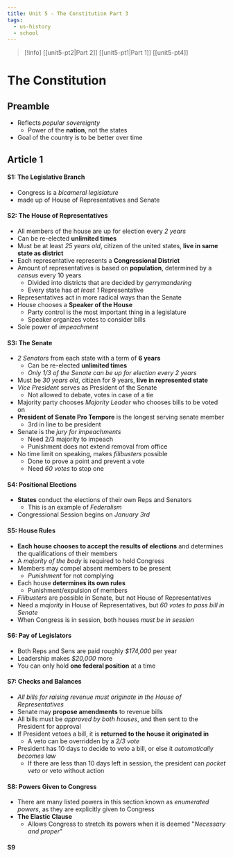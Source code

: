 ```yaml
---
title: Unit 5 - The Constitution Part 3
tags:
  - us-history
  - school
---
```

>[!info] [[unit5-pt2|Part 2]] [[unit5-pt1|Part 1]] [[unit5-pt4]]

# The Constitution

## Preamble

- Reflects *popular sovereignty*
	- Power of the **nation**, not the states
- Goal of the country is to be better over time

## Article 1

#### S1: **The Legislative Branch** 

- Congress is a *bicameral legislature*
- made up of House of Representatives and Senate

#### S2: The House of Representatives

- All members of the house are up for election every *2 years*
- Can be re-elected **unlimited times**
- Must be at least *25 years old*, citizen of the united states, **live in same state as district**
- Each representative represents a **Congressional District**
- Amount of representatives is based on **population**, determined by a *census* every 10 years
	- Divided into districts that are decided by *gerrymandering*
	- Every state has *at least 1* Representative
- Representatives act in more radical ways than the Senate
- House chooses a **Speaker of the House**
	- Party control is the most important thing in a legislature
	- Speaker organizes votes to consider bills
- Sole power of *impeachment*

#### S3: The Senate

- *2 Senators* from each state with a term of **6 years**
	- Can be re-elected **unlimited times**
	- *Only 1/3 of the Senate can be up for election every 2 years*
- Must be *30 years old*, citizen for 9 years, **live in represented state**
- *Vice President* serves as President of the Senate
	- Not allowed to debate, votes in case of a tie
- Majority party chooses *Majority Leader* who chooses bills to be voted on
- **President of Senate Pro Tempore** is the longest serving senate member
	- 3rd in line to be president
- Senate is the *jury for impeachments* 
	- Need 2/3 majority to impeach
	- Punishment does not extend removal from office
- No time limit on speaking, makes *filibusters* possible
	- Done to prove a point and prevent a vote
	- Need *60 votes* to stop one

#### S4: Positional Elections

- **States** conduct the elections of their own Reps and Senators
	- This is an example of *Federalism*
- Congressional Session begins on *January 3rd*

#### S5: House Rules

- **Each house chooses to accept the results of elections** and determines the qualifications of their members
- A *majority of the body* is required to hold Congress
- Members may compel absent members to be present
	- *Punishment* for not complying
- Each house **determines its own rules**
	- Punishment/expulsion of members
- *Filibusters* are possible in Senate, but not House of Representatives
- Need a *majority* in House of Representatives, but *60 votes to pass bill in Senate*
- When Congress is in session, both houses *must be in session*
#### S6: Pay of Legislators

- Both Reps and Sens are paid roughly *$174,000* per year
- Leadership makes *$20,000* more
- You can only hold **one federal position** at a time

#### S7: Checks and Balances

- *All bills for raising revenue must originate in the House of Representatives*
- Senate may **propose amendments** to revenue bills
- All bills must be *approved by both houses*, and then sent to the President for approval
- If President vetoes a bill, it is **returned to the house it originated in**
	- A veto can be overridden by a *2/3 vote*
- President has 10 days to decide to veto a bill, or else it *automatically becomes law*
	- If there are less than 10 days left in session, the president can *pocket veto* or veto without action

#### S8: Powers Given to Congress

- There are many listed powers in this section known as *enumerated powers*, as they are explicitly given to Congress
- **The Elastic Clause**
	- Allows Congress to stretch its powers when it is deemed "*Necessary and proper*"

#### S9


